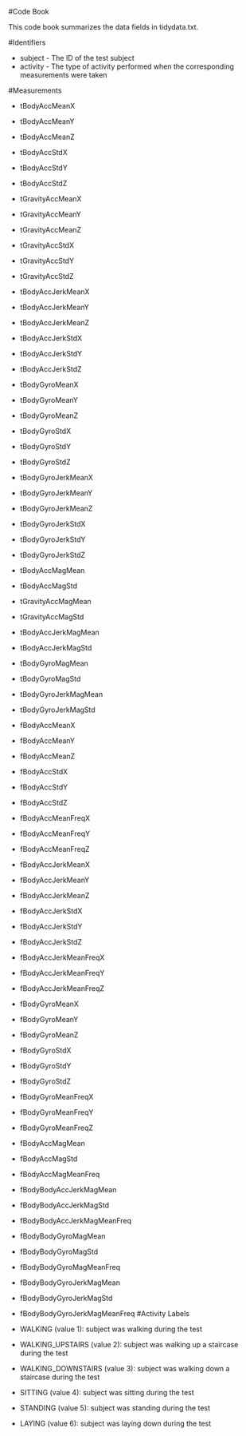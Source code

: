 #Code Book

This code book summarizes the data fields in tidydata.txt.

#Identifiers

 * subject - The ID of the test subject
 * activity - The type of activity performed when the corresponding measurements were taken

#Measurements

 * tBodyAccMeanX
 * tBodyAccMeanY
 * tBodyAccMeanZ
 * tBodyAccStdX
 * tBodyAccStdY
 * tBodyAccStdZ
 * tGravityAccMeanX
 * tGravityAccMeanY
 * tGravityAccMeanZ
 * tGravityAccStdX
 * tGravityAccStdY
 * tGravityAccStdZ
 * tBodyAccJerkMeanX
 * tBodyAccJerkMeanY
 * tBodyAccJerkMeanZ
 * tBodyAccJerkStdX
 * tBodyAccJerkStdY
 * tBodyAccJerkStdZ
 * tBodyGyroMeanX
 * tBodyGyroMeanY
 * tBodyGyroMeanZ
 * tBodyGyroStdX
 * tBodyGyroStdY
 * tBodyGyroStdZ
 * tBodyGyroJerkMeanX
 * tBodyGyroJerkMeanY
 * tBodyGyroJerkMeanZ
 * tBodyGyroJerkStdX
 * tBodyGyroJerkStdY
 * tBodyGyroJerkStdZ
 * tBodyAccMagMean
 * tBodyAccMagStd
 * tGravityAccMagMean
 * tGravityAccMagStd
 * tBodyAccJerkMagMean
 * tBodyAccJerkMagStd
 * tBodyGyroMagMean
 * tBodyGyroMagStd
 * tBodyGyroJerkMagMean
 * tBodyGyroJerkMagStd
 * fBodyAccMeanX
 * fBodyAccMeanY
 * fBodyAccMeanZ
 * fBodyAccStdX
 * fBodyAccStdY
 * fBodyAccStdZ
 * fBodyAccMeanFreqX
 * fBodyAccMeanFreqY
 * fBodyAccMeanFreqZ
 * fBodyAccJerkMeanX
 * fBodyAccJerkMeanY
 * fBodyAccJerkMeanZ
 * fBodyAccJerkStdX
 * fBodyAccJerkStdY
 * fBodyAccJerkStdZ
 * fBodyAccJerkMeanFreqX
 * fBodyAccJerkMeanFreqY
 * fBodyAccJerkMeanFreqZ
 * fBodyGyroMeanX
 * fBodyGyroMeanY
 * fBodyGyroMeanZ
 * fBodyGyroStdX
 * fBodyGyroStdY
 * fBodyGyroStdZ
 * fBodyGyroMeanFreqX
 * fBodyGyroMeanFreqY
 * fBodyGyroMeanFreqZ
 * fBodyAccMagMean
 * fBodyAccMagStd
 * fBodyAccMagMeanFreq
 * fBodyBodyAccJerkMagMean
 * fBodyBodyAccJerkMagStd
 * fBodyBodyAccJerkMagMeanFreq
 * fBodyBodyGyroMagMean
 * fBodyBodyGyroMagStd
 * fBodyBodyGyroMagMeanFreq
 * fBodyBodyGyroJerkMagMean
 * fBodyBodyGyroJerkMagStd
 * fBodyBodyGyroJerkMagMeanFreq
#Activity Labels

  * WALKING (value 1): subject was walking during the test
  * WALKING_UPSTAIRS (value 2): subject was walking up a staircase during the test
  *  WALKING_DOWNSTAIRS (value 3): subject was walking down a staircase during the test
  *  SITTING (value 4): subject was sitting during the test
  *  STANDING (value 5): subject was standing during the test
  *  LAYING (value 6): subject was laying down during the test